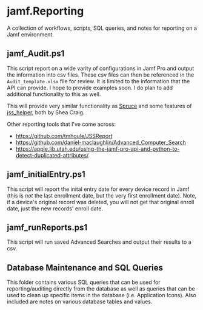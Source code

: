 jamf.Reporting
======

A collection of workflows, scripts, SQL queries, and notes for reporting on a Jamf environment.

## jamf_Audit.ps1

This script report on a wide varity of configurations in Jamf Pro and output the information into csv files.  These csv files can then be referenced in the `Audit_template.xlsx` file for review.  It is limited to the information that the API can provide.  I hope to provide examples soon.  I do plan to add additional functionality to this as well.

This will provide very similar functionality as [Spruce](https://github.com/sheagcraig/Spruce) and some features of [jss_helper](https://github.com/sheagcraig/jss_helper), both by Shea Craig.

Other reporting tools that I've come across:
  * https://github.com/tmhoule/JSSReport
  * https://github.com/daniel-maclaughlin/Advanced_Computer_Search
  * https://apple.lib.utah.edu/using-the-jamf-pro-api-and-python-to-detect-duplicated-attributes/


## jamf_initialEntry.ps1

This script will report the inital entry date for every device record in Jamf (this is _not_ the last enrollment date, but the very first enrollment date).  Note, if a device's original record was deleted, you will not get that original enroll date, just the new records' enroll date.


## jamf_runReports.ps1

This script will run saved Advanced Searches and output their results to a csv.


## Database Maintenance and SQL Queries

This folder contains various SQL queries that can be used for reporting/auditing directly from the database as well as queries that can be used to clean up specific items in the database (i.e. Application Icons).  Also included are notes on various database tables and values.

